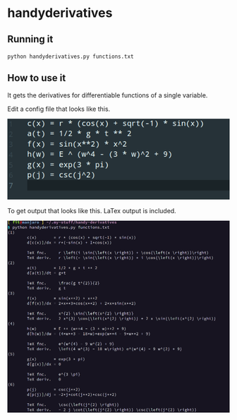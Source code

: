 # handyderivatives

## Running it
`python handyderivatives.py functions.txt`

## How to use it
It gets the derivatives for differentiable functions of a single variable.

Edit a config file that looks like this. 

![Placeholder](https://raw.githubusercontent.com/Fitzy1293/handyderivatives/main/file.png)

To get output that looks like this. LaTex output is included.

![Placeholder](https://raw.githubusercontent.com/Fitzy1293/handyderivatives/main/output.png)
